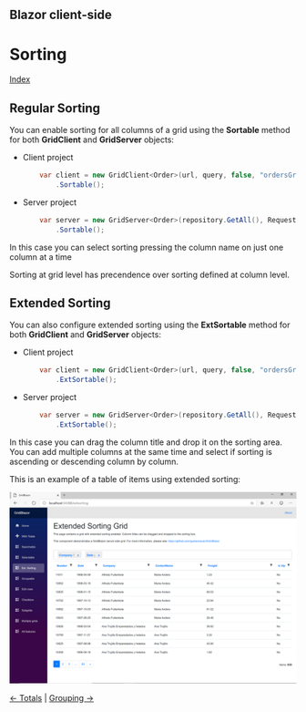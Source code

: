 ## Blazor client-side

# Sorting

[Index](Documentation.md)

## Regular Sorting
You can enable sorting for all columns of a grid using the **Sortable** method for both **GridClient** and **GridServer** objects:
* Client project
    ```c#
        var client = new GridClient<Order>(url, query, false, "ordersGrid", Columns, locale)
            .Sortable();
    ```

* Server project
    ```c#
        var server = new GridServer<Order>(repository.GetAll(), Request.Query, true, "ordersGrid", columns, 10)
            .Sortable();
    ```

In this case you can select sorting pressing the column name on just one column at a time

Sorting at grid level has precendence over sorting defined at column level.


## Extended Sorting
You can also configure extended sorting using the **ExtSortable** method for both **GridClient** and **GridServer** objects:
* Client project
    ```c#
        var client = new GridClient<Order>(url, query, false, "ordersGrid", Columns, locale)
            .ExtSortable();
    ```

* Server project
    ```c#
        var server = new GridServer<Order>(repository.GetAll(), Request.Query, true, "ordersGrid", columns, 10)
            .ExtSortable();
    ```

In this case you can drag the column title and drop it on the sorting area. You can add multiple columns at the same time and select if sorting is ascending or descending column by column.

This is an example of a table of items using extended sorting:

![](../images/Extended_sorting.png)


[<- Totals](Totals.md) | [Grouping ->](Grouping.md)